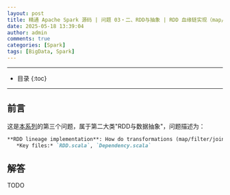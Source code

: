 ```yaml
---
layout: post
title: 精通 Apache Spark 源码 | 问题 03・二、RDD与抽象 | RDD 血缘链实现（map/filter/join 转换的宽窄依赖对比）
date: 2025-05-18 13:39:04
author: admin
comments: true
categories: [Spark]
tags: [BigData, Spark]
---
```


<!-- more -->

---

* 目录
{:toc}
---

## 前言

这是[本系列](../master-in-apache-spark-with-source-code-00)的第三个问题，属于第二大类"RDD与数据抽象"，问题描述为：

```markdown
**RDD lineage implementation**: How do transformations (map/filter/join) create lineage chains? Compare narrow vs wide dependencies in code.  
   *Key files:* `RDD.scala`, `Dependency.scala`
```

## 解答

TODO